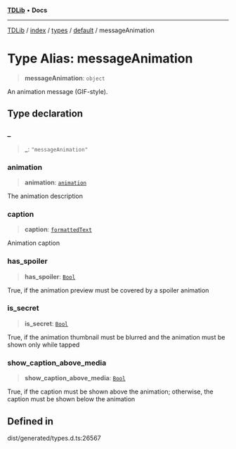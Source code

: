 [**TDLib**](../../../../../../README.md) • **Docs**

***

[TDLib](../../../../../../modules.md) / [index](../../../../../README.md) / [types](../../../README.md) / [default](../README.md) / messageAnimation

# Type Alias: messageAnimation

> **messageAnimation**: `object`

An animation message (GIF-style).

## Type declaration

### \_

> **\_**: `"messageAnimation"`

### animation

> **animation**: [`animation`](animation.md)

The animation description

### caption

> **caption**: [`formattedText`](formattedText.md)

Animation caption

### has\_spoiler

> **has\_spoiler**: [`Bool`](Bool.md)

True, if the animation preview must be covered by a spoiler animation

### is\_secret

> **is\_secret**: [`Bool`](Bool.md)

True, if the animation thumbnail must be blurred and the animation must be shown only while tapped

### show\_caption\_above\_media

> **show\_caption\_above\_media**: [`Bool`](Bool.md)

True, if the caption must be shown above the animation; otherwise, the caption must be shown below the animation

## Defined in

dist/generated/types.d.ts:26567

